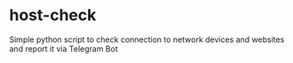 # host-check
Simple python script to check connection to network devices and websites and report it via Telegram Bot
